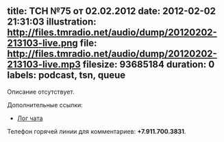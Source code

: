 title: ТСН №75 от 02.02.2012
date: 2012-02-02 21:31:03
illustration: http://files.tmradio.net/audio/dump/20120202-213103-live.png
file: http://files.tmradio.net/audio/dump/20120202-213103-live.mp3
filesize: 93685184
duration: 0
labels: podcast, tsn, queue
---
Описание отсутствует.

Дополнительные ссылки:

- [Лог чата](http://files.tmradio.net/audio/dump/20120202-213103-live.log)

Телефон горячей линии для комментариев: **+7.911.700.3831**.
